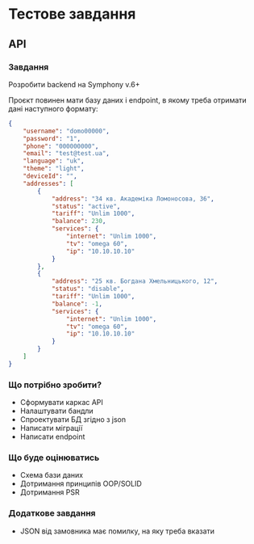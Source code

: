 # Тестове завдання 

## API

### Завдання

Розробити backend на Symphony v.6+

Проєкт повинен мати базу даних і endpoint,
в якому треба отримати дані наступного формату:

```json
{
    "username": "domo00000",
    "password": "1",
    "phone": "000000000",
    "email": "test@test.ua",
    "language": "uk",
    "theme": "light",
    "deviceId": "",
    "addresses": [
        {
            "address": "34 кв. Академіка Ломоносова, 36",
            "status": "active",
            "tariff": "Unlim 1000",
            "balance": 230,
            "services": {
                "internet": "Unlim 1000",
                "tv": "omega 60",
                "ip": "10.10.10.10"
            }
        },
        {
            "address": "25 кв. Богдана Хмельницького, 12",
            "status": "disable",
            "tariff": "Unlim 1000",
            "balance": -1,
            "services": {
                "internet": "Unlim 1000",
                "tv": "omega 60",
                "ip": "10.10.10.10"
            }
        }
    ]
}
```

### Що потрібно зробити?

* Сформувати каркас API
* Налаштувати бандли  
* Спроектувати БД згідно з json
* Написати міграції
* Написати endpoint

### Що буде оцінюватись

* Схема бази даних 
* Дотримання принципів OOP/SOLID
* Дотримання PSR

### Додаткове завдання

* JSON від замовника має помилку, на яку треба вказати  
